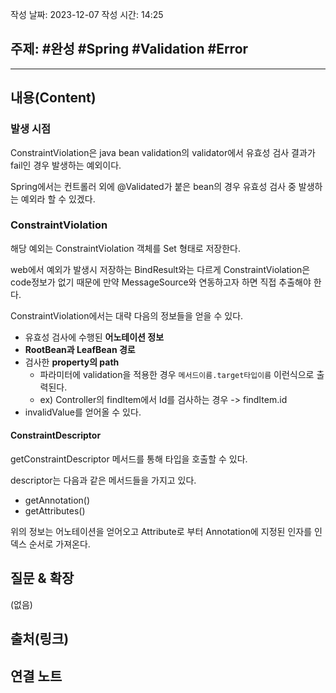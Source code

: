 작성 날짜: 2023-12-07
작성 시간: 14:25

## 주제: #완성 #Spring #Validation #Error 

----
## 내용(Content)

### 발생 시점
ConstraintViolation은 java bean validation의 validator에서 유효성 검사 결과가 fail인 경우 발생하는 예외이다. 

Spring에서는 컨트롤러 외에 @Validated가 붙은 bean의 경우 유효성 검사 중 발생하는 예외라 할 수 있겠다.

### ConstraintViolation
해당 예외는 ConstraintViolation 객체를 Set 형태로 저장한다.

web에서 예외가 발생시 저장하는 BindResult와는 다르게 ConstraintViolation은 code정보가 없기 때문에 만약 MessageSource와 연동하고자 하면 직접 추출해야 한다.

ConstraintViolation에서는 대략 다음의 정보들을 얻을 수 있다.

- 유효성 검사에 수행된 **어노테이션 정보**
- **RootBean과 LeafBean 경로**
- 검사한 **property의 path**
	- 파라미터에 validation을 적용한 경우 `메서드이름.target타입이름` 이런식으로 출력된다.
	- ex) Controller의 findItem에서 Id를 검사하는 경우 -> findItem.id
- invalidValue를 얻어올 수 있다.

#### ConstraintDescriptor
getConstraintDescriptor 메서드를 통해 타입을 호출할 수 있다.

descriptor는 다음과 같은 메서드들을 가지고 있다.

- getAnnotation()
- getAttributes()

위의 정보는 어노테이션을 얻어오고 Attribute로 부터 Annotation에 지정된 인자를 인덱스 순서로 가져온다. 

## 질문 & 확장

(없음)

## 출처(링크)


## 연결 노트










